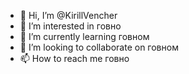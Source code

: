 - 👋 Hi, I’m @KirillVencher
- 👀 I’m interested in говно
- 🌱 I’m currently learning говном
- 💞️ I’m looking to collaborate on говном
- 📫 How to reach me говно

<!---
KirillVencher/KirillVencher is a ✨ special ✨ repository because its `README.md` (this file) appears on your GitHub profile.
You can click the Preview link to take a look at your changes.
--->
